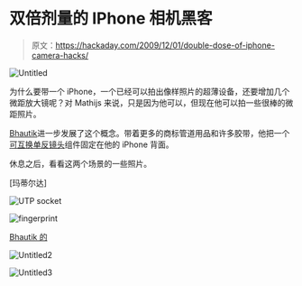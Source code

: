 # 双倍剂量的 IPhone 相机黑客

> 原文：<https://hackaday.com/2009/12/01/double-dose-of-iphone-camera-hacks/>

![](img/1086b3428022d9d025b02dc0f3332110.png "Untitled")

为什么要带一个 iPhone，一个已经可以拍出像样照片的超薄设备，还要增加几个微距放大镜呢？对 Mathijs 来说，只是因为他可以，但现在他可以拍一些很棒的微距照片。

[Bhautik](倾斜移动摄像机的制造商)进一步发展了这个概念。带着更多的商标管道用品和许多胶带，他把一个[可互换单反镜头](http://cow.mooh.org/2009/12/phone-o-scope-attaching-slr-lenses-to.html)组件固定在他的 iPhone 背面。

休息之后，看看这两个场景的一些照片。

[玛蒂尔达]

![](img/96e6543582a562d90678692fb8adddaa.png "UTP socket")

![](img/5e4ea555115ef5373306f5dc0e3e053b.png "fingerprint")

[Bhautik 的](破解前/后)

![](img/a8ae877ac446259713fffd355d66374e.png "Untitled2")

![](img/64dd0bb64e7cf788df44775ef33449d6.png "Untitled3")